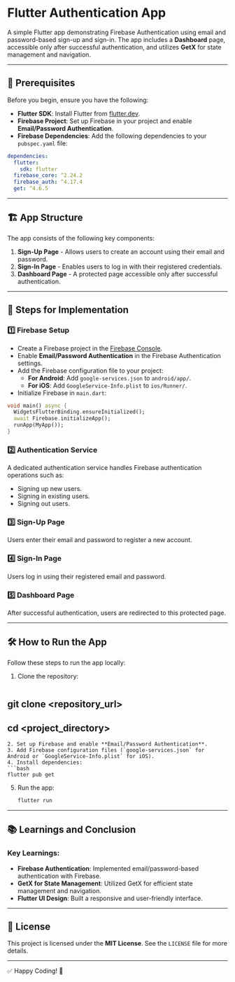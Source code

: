 # Flutter Authentication App

A simple Flutter app demonstrating Firebase Authentication using email and password-based sign-up and sign-in. The app includes a **Dashboard** page, accessible only after successful authentication, and utilizes **GetX** for state management and navigation.

---

## 📌 Prerequisites
Before you begin, ensure you have the following:

- **Flutter SDK**: Install Flutter from [flutter.dev](https://flutter.dev/).
- **Firebase Project**: Set up Firebase in your project and enable **Email/Password Authentication**.
- **Firebase Dependencies**: Add the following dependencies to your `pubspec.yaml` file:

```yaml
dependencies:
  flutter:
    sdk: flutter
  firebase_core: ^2.24.2
  firebase_auth: ^4.17.4
  get: ^4.6.5
```

---

## 🏗 App Structure
The app consists of the following key components:

1. **Sign-Up Page** - Allows users to create an account using their email and password.
2. **Sign-In Page** - Enables users to log in with their registered credentials.
3. **Dashboard Page** - A protected page accessible only after successful authentication.

---

## 🚀 Steps for Implementation

### 1️⃣ Firebase Setup
- Create a Firebase project in the [Firebase Console](https://console.firebase.google.com/).
- Enable **Email/Password Authentication** in the Firebase Authentication settings.
- Add the Firebase configuration file to your project:
  - **For Android**: Add `google-services.json` to `android/app/`.
  - **For iOS**: Add `GoogleService-Info.plist` to `ios/Runner/`.
- Initialize Firebase in `main.dart`:

```dart
void main() async {
  WidgetsFlutterBinding.ensureInitialized();
  await Firebase.initializeApp();
  runApp(MyApp());
}
```

### 2️⃣ Authentication Service
A dedicated authentication service handles Firebase authentication operations such as:
- Signing up new users.
- Signing in existing users.
- Signing out users.

### 3️⃣ Sign-Up Page
Users enter their email and password to register a new account.

### 4️⃣ Sign-In Page
Users log in using their registered email and password.

### 5️⃣ Dashboard Page
After successful authentication, users are redirected to this protected page.

---

## 🛠 How to Run the App

Follow these steps to run the app locally:

1. Clone the repository:
   ```bash
 ##  git clone <repository_url>
 ## cd <project_directory>
   ```
2. Set up Firebase and enable **Email/Password Authentication**.
3. Add Firebase configuration files (`google-services.json` for Android or `GoogleService-Info.plist` for iOS).
4. Install dependencies:
   ```bash
   flutter pub get
   ```
5. Run the app:
   ```bash
   flutter run
   ```

---

## 📚 Learnings and Conclusion
### Key Learnings:
- **Firebase Authentication**: Implemented email/password-based authentication with Firebase.
- **GetX for State Management**: Utilized GetX for efficient state management and navigation.
- **Flutter UI Design**: Built a responsive and user-friendly interface.

---

## 📜 License
This project is licensed under the **MIT License**. See the `LICENSE` file for more details.

---

✅ Happy Coding! 🎉

